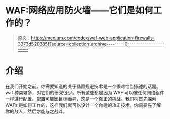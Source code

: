 # WAF:网络应用防火墙——它们是如何工作的？

> 原文：<https://medium.com/codex/waf-web-application-firewalls-3373d520385f?source=collection_archive---------0----------------------->

# 介绍

在我们开始之前，你需要知道的关于晶圆规避技术是一个很难恰当描述的话题。waf 种类繁多，对它们的研究很少。所有这些都是因为 WAF 可以像任何网络组件一样进行配置。配置可能因目标而异，这是一个真正的挑战。我们将首先探索 WAFs 是如何工作的，这样我们就可以设计一个合适的攻击技术。你需要先了解你的敌人，然后才能与之战斗。